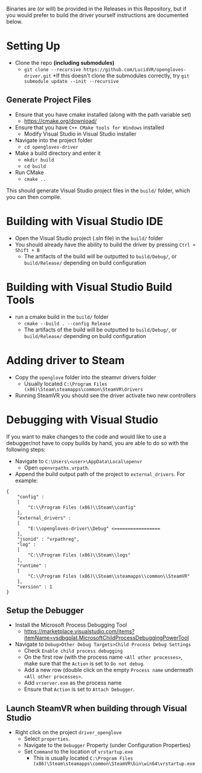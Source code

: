 Binaries are (or will) be provided in the Releases in this Repository, but if you would prefer to build the driver yourself instructions are documented below.

# Setting Up
* Clone the repo **(including submodules)**
  * `git clone --recursive https://github.com/LucidVR/opengloves-driver.git` 
    *If this doesn't clone the submodules correctly, try `git submodule update --init --recursive`   

## Generate Project Files
* Ensure that you have cmake installed (along with the path variable set)
  * https://cmake.org/download/
* Ensure that you have `C++ CMake tools for Windows` installed
  * Modify Visual Studio in Visual Studio installer
* Navigate into the project folder
  * `cd opengloves-driver`
* Make a build directory and enter it
    * `mkdir build`
    * `cd build`
* Run CMake
  * `cmake ..`

This should generate Visual Studio project files in the `build/` folder, which you can then compile.

# Building with Visual Studio IDE
* Open the Visual Studio project (.sln file) in the `build/` folder
* You should already have the ability to build the driver by pressing `Ctrl + Shift + B`
  * The artifacts of the build will be outputted to `build/Debug/`, or `build/Release/` depending on build configuration

# Building with Visual Studio Build Tools
* run a cmake build in the `build/` folder
  * `cmake --build . --config Release`
  * The artifacts of the build will be outputted to `build/Debug/`, or `build/Release/` depending on build configuration

# Adding driver to Steam
* Copy the `openglove` folder into the steamvr drivers folder
  * Usually located `C:\Program Files (x86)\Steam\steamapps\common\SteamVR\drivers`
* Running SteamVR you should see the driver activate two new controllers

# Debugging with Visual Studio  
If you want to make changes to the code and would like to use a debugger/not have to copy builds by hand, you are able to do so with the following steps:

* Navigate to `C:\Users\<user>\AppData\Local\openvr`
  * Open `openvrpaths.vrpath`.
* Append the build output path of the project to `external_drivers`. For example:

```
{
	"config" : 
	[
		"C:\\Program Files (x86)\\Steam\\config"
	],
	"external_drivers" : 
	[
		"E:\\opengloves-driver\\Debug" <=================
	],
	"jsonid" : "vrpathreg",
	"log" : 
	[
		"C:\\Program Files (x86)\\Steam\\logs"
	],
	"runtime" : 
	[
		"C:\\Program Files (x86)\\Steam\\steamapps\\common\\SteamVR"
	],
	"version" : 1
}
```

## Setup the Debugger
* Install the Microsoft Process Debugging Tool
  * https://marketplace.visualstudio.com/items?itemName=vsdbgplat.MicrosoftChildProcessDebuggingPowerTool
* Navigate to `Debug>Other Debug Targets>Child Process Debug Settings`
  * Check `Enable child process debugging`
  * On the first row (with the process name `<All other processes>`, make sure that the `Action` is set to `Do not debug`.  
  * Add a new row (double click on the empty `Process name` underneath `<All other processes>`.  
  * Add `vrserver.exe` as the process name 
  * Ensure that `Action` is set to `Attach Debugger`.

## Launch SteamVR when building through Visual Studio
* Right click on the project `driver_openglove`
  * Select `properties`. 
  * Navigate to the `Debugger` Property (under Configuration Properties)
  * Set `Command` to the location of `vrstartup.exe`
    * This is usually located `C:\Program Files (x86)\Steam\steamapps\common\SteamVR\bin\win64\vrstartup.exe`
